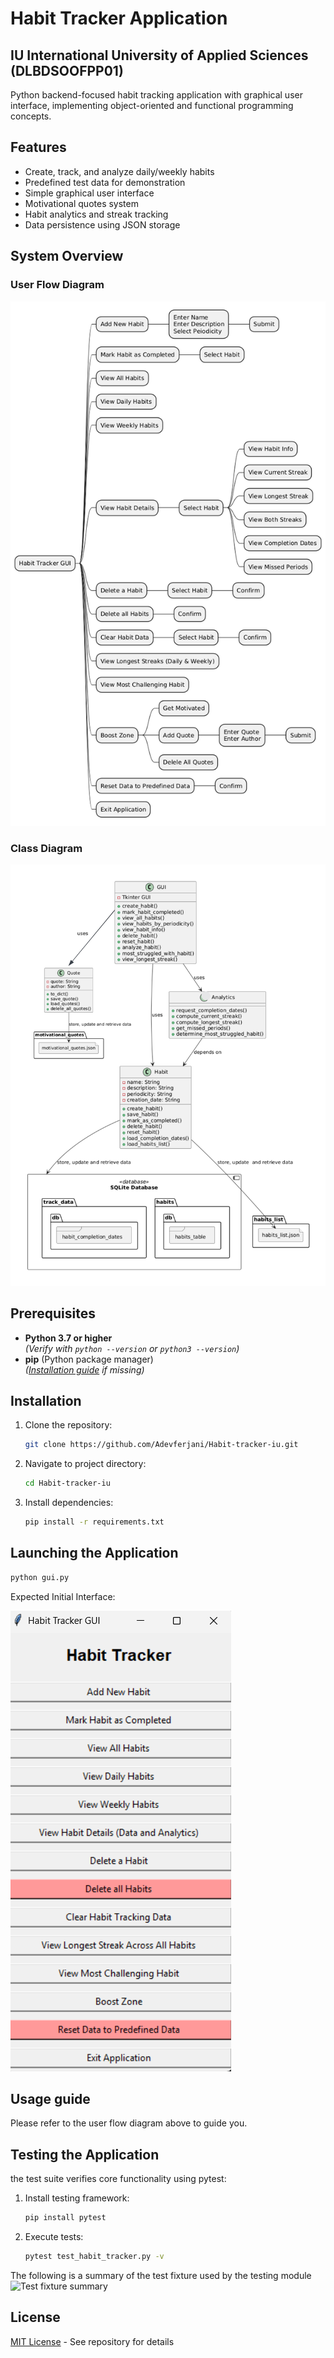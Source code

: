 # Habit Tracker Application
## IU International University of Applied Sciences (DLBDSOOFPP01)

Python backend-focused habit tracking application with graphical user interface, implementing object-oriented and functional programming concepts.

## Features
- Create, track, and analyze daily/weekly habits
- Predefined test data for demonstration
- Simple graphical user interface
- Motivational quotes system
- Habit analytics and streak tracking
- Data persistence using JSON storage

## System Overview
### User Flow Diagram
![Habit Tracker User Flow Diagram](pictures/user-flow.png)

### Class Diagram
![Application Class Structure](pictures/class-diagram.png)

## Prerequisites
- **Python 3.7 or higher**  
  *(Verify with `python --version` or `python3 --version`)*
- **pip** (Python package manager)  
  *([Installation guide](https://pip.pypa.io/en/stable/installation/) if missing)*

## Installation
1. Clone the repository:
   ```bash
   git clone https://github.com/Adevferjani/Habit-tracker-iu.git
2. Navigate to project directory:
   ```bash
   cd Habit-tracker-iu
3. Install dependencies:
   ```bash
   pip install -r requirements.txt
## Launching the Application
   ```bash
   python gui.py
   ```
Expected Initial Interface:

![GUI menu](pictures/gui_menu.png)

## Usage guide
Please refer to the user flow diagram above to guide you.

## Testing the Application
the test suite verifies core functionality using pytest:
1. Install testing framework:
   ```bash
   pip install pytest
2. Execute tests:
   ```bash
   pytest test_habit_tracker.py -v
The following is a summary of the test fixture used by the testing module
![Test fixture summary](pictures/test_fixture_summary.png)

## License
[MIT License](LICENSE) - See repository for details
